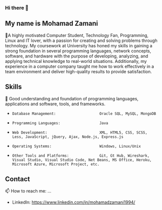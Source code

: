 ### Hi there 👋

## My name is Mohamad Zamani

🔭A highly motivated Computer Student, Technology Fan, Programming, Linux and IT lover, with a passion for creating and solving problems through technology.
My coursework at University has honed my skills in gaining a strong foundation in several programming languages, network concepts, software, and hardware with the purpose of developing, analyzing, and applying technical knowledge to real-world situations. Additionally, my experience in a computer company taught me how to work effectively in a team environment and deliver high-quality results to provide satisfaction.

## Skills

💬 Good understanding and foundation of programming languages, applications and software, tools, and frameworks.
-     Database Management:                    Oracle SQL, MySQL, MongoDB
-     Programming Languages:                  Java
-     Web Development:                        XML, HTML5, CSS, SCSS, Less, JavaScript, jQuery, Ajax, Node.js, Express.js
-     Operating Systems:                      Windows, Linux/Unix
-     Other Tools and Platforms:              Git, Gt Hub, Wireshark, Visual Studio, Visual Studio Code, Net Beans, MS Office, Heroku, Microsoft Azure, Microsoft Project, etc.

## Contact

📫 How to reach me: ...
- LinkedIn: https://www.linkedin.com/in/mohamadzamani1994/
